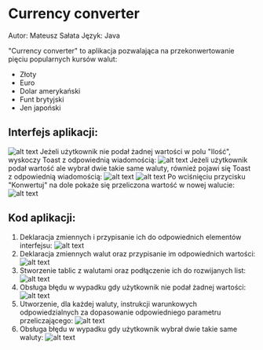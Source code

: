# Currency converter
Autor: Mateusz Sałata
Język: Java

"Currency converter" to aplikacja pozwalająca na przekonwertowanie pięciu popularnych kursów walut:
* Złoty
* Euro
* Dolar amerykański
* Funt brytyjski
* Jen japoński

## Interfejs aplikacji: ##
![alt text](https://github.com/mateuszsalata1108/Konwerter_walut/blob/master/Screenshots/ss1.png?raw=true)
Jeżeli użytkownik nie podał żadnej wartości w polu "Ilość", wyskoczy Toast z odpowiednią wiadomością:
![alt text](https://github.com/mateuszsalata1108/Konwerter_walut/blob/master/Screenshots/ss2.png?raw=true)
Jeżeli użytkownik podał wartość ale wybrał dwie takie same waluty, również pojawi się Toast z odpowiednią wiadomością:
![alt text](https://github.com/mateuszsalata1108/Konwerter_walut/blob/master/Screenshots/ss4.png?raw=true)
![alt text](https://github.com/mateuszsalata1108/Konwerter_walut/blob/master/Screenshots/ss5.png?raw=true)
Po wciśnięciu przycisku "Konwertuj" na dole pokaże się przeliczona wartość w nowej walucie:
![alt text](https://github.com/mateuszsalata1108/Konwerter_walut/blob/master/Screenshots/ss6.png?raw=true)
## Kod aplikacji: ##
1. Deklaracja zmiennych i przypisanie ich do odpowiednich elementów interfejsu:
![alt text](https://github.com/mateuszsalata1108/Konwerter_walut/blob/master/Screenshots/code1.png?raw=true)
2. Deklaracja zmiennych walut oraz przypisanie im odpowiednich wartości:
![alt text](https://github.com/mateuszsalata1108/Konwerter_walut/blob/master/Screenshots/code2.png?raw=true)
3. Stworzenie tablic z walutami oraz podłączenie ich do rozwijanych list:
![alt text](https://github.com/mateuszsalata1108/Konwerter_walut/blob/master/Screenshots/code3.png?raw=true)
4. Obsługa błędu w wypadku gdy użytkownik nie podał żadnej wartości:
![alt text](https://github.com/mateuszsalata1108/Konwerter_walut/blob/master/Screenshots/code4.png?raw=true)
5. Utworzenie, dla każdej waluty, instrukcji warunkowych odpowiedzialnych za dopasowanie odpowiedniego parametru przeliczającego:
![alt text](https://github.com/mateuszsalata1108/Konwerter_walut/blob/master/Screenshots/code5.png?raw=true)
6. Obsługa błędu w wypadku gdy użytkownik wybrał dwie takie same waluty:
![alt text](https://github.com/mateuszsalata1108/Konwerter_walut/blob/master/Screenshots/code6.png?raw=true)






